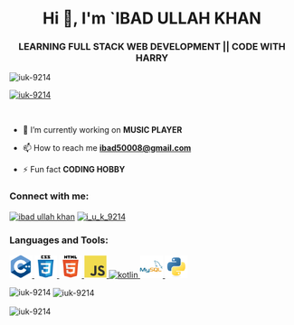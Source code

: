 <h1 align="center">Hi 👋, I'm `IBAD ULLAH KHAN</h1>
<h3 align="center">LEARNING FULL STACK WEB DEVELOPMENT || CODE WITH HARRY</h3>

<p align="left"> <img src="https://komarev.com/ghpvc/?username=iuk-9214&label=Profile%20views&color=0e75b6&style=flat" alt="iuk-9214" /> </p>

<p align="left"> <a href="https://github.com/ryo-ma/github-profile-trophy"><img src="https://github-profile-trophy.vercel.app/?username=iuk-9214" alt="iuk-9214" /></a> </p>

<p align="left"> <a href="https://twitter.com/" target="blank"><img src="https://img.shields.io/twitter/follow/?logo=twitter&style=for-the-badge" alt="" /></a> </p>

- 🔭 I’m currently working on **MUSIC PLAYER**

- 📫 How to reach me **ibad50008@gmail.com**

- ⚡ Fun fact **CODING HOBBY**

<h3 align="left">Connect with me:</h3>
<p align="left">
<a href="https://fb.com/ibad ullah khan" target="blank"><img align="center" src="https://raw.githubusercontent.com/rahuldkjain/github-profile-readme-generator/master/src/images/icons/Social/facebook.svg" alt="ibad ullah khan" height="30" width="40" /></a>
<a href="https://instagram.com/i_u_k_9214" target="blank"><img align="center" src="https://raw.githubusercontent.com/rahuldkjain/github-profile-readme-generator/master/src/images/icons/Social/instagram.svg" alt="i_u_k_9214" height="30" width="40" /></a>
</p>

<h3 align="left">Languages and Tools:</h3>
<p align="left"> <a href="https://www.w3schools.com/cpp/" target="_blank" rel="noreferrer"> <img src="https://raw.githubusercontent.com/devicons/devicon/master/icons/cplusplus/cplusplus-original.svg" alt="cplusplus" width="40" height="40"/> </a> <a href="https://www.w3schools.com/css/" target="_blank" rel="noreferrer"> <img src="https://raw.githubusercontent.com/devicons/devicon/master/icons/css3/css3-original-wordmark.svg" alt="css3" width="40" height="40"/> </a> <a href="https://www.w3.org/html/" target="_blank" rel="noreferrer"> <img src="https://raw.githubusercontent.com/devicons/devicon/master/icons/html5/html5-original-wordmark.svg" alt="html5" width="40" height="40"/> </a> <a href="https://developer.mozilla.org/en-US/docs/Web/JavaScript" target="_blank" rel="noreferrer"> <img src="https://raw.githubusercontent.com/devicons/devicon/master/icons/javascript/javascript-original.svg" alt="javascript" width="40" height="40"/> </a> <a href="https://kotlinlang.org" target="_blank" rel="noreferrer"> <img src="https://www.vectorlogo.zone/logos/kotlinlang/kotlinlang-icon.svg" alt="kotlin" width="40" height="40"/> </a> <a href="https://www.mysql.com/" target="_blank" rel="noreferrer"> <img src="https://raw.githubusercontent.com/devicons/devicon/master/icons/mysql/mysql-original-wordmark.svg" alt="mysql" width="40" height="40"/> </a> <a href="https://www.python.org" target="_blank" rel="noreferrer"> <img src="https://raw.githubusercontent.com/devicons/devicon/master/icons/python/python-original.svg" alt="python" width="40" height="40"/> </a> </p>

<p><img align="left" src="https://github-readme-stats.vercel.app/api/top-langs?username=iuk-9214&show_icons=true&locale=en&layout=compact" alt="iuk-9214" /></p>

<p>&nbsp;<img align="center" src="https://github-readme-stats.vercel.app/api?username=iuk-9214&show_icons=true&locale=en" alt="iuk-9214" /></p>

<p><img align="center" src="https://github-readme-streak-stats.herokuapp.com/?user=iuk-9214&" alt="iuk-9214" /></p>
